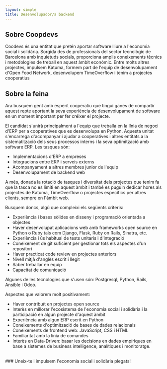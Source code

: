 ```yaml
---
layout: simple 
title: Desenvolupador/a backend
---
```


## Sobre Coopdevs

Coodevs és una entitat que pretén aportar software lliure a l'economia social i solidària. Sorgida des de professionals del sector tecnològic de Barcelona amb inquietuds socials, proporciona amplis coneixements tècnics i metodologies de treball en aquest àmbit econòmic. Entre molts altres projectes, impulsem Katuma, formem part de l'equip de desenvolupament d'Open Food Network, desenvolupem TimeOverflow i tenim a projectes cooperatius

## Sobre la feina

Ara busquem gent amb esperit cooperatiu que tingui ganes de compartir aquest repte aportant la seva experiència de desenvolupament de software en un moment important per fer créixer el projecte.

El candidat s'unirà principalment a l'equip que treballa en la línia de negoci d'ERP per a cooperatives que es desenvolupa en Python. Aquesta unitat s'encarrega d'acompanyar i ajudar a cooperatives i altres entitats a la sistematització dels seus processos interns i la seva optimització amb software ERP. Les tasques són:

* Implementacions d'ERP a empreses
* Integracions entre ERP i serveis externs
* Acompanyament a altres membres junior de l'equip
* Desenvolupament de backend web

A més, donada la rotació de tasques i diversitat dels projectes que tenim fa que la tasca no es limiti en aquest àmbit i també es puguin dedicar hores als projectes de Katuma, TimeOverflow o projectes específics per altres clients, sempre en l'àmbit web.

Busquem doncs, algú que compleixi els següents criteris:

* Experiència i bases sòlides en disseny i programació orientada a objectes
* Haver desenvolupat aplicacions web amb frameworks open source en Python
    o Ruby tals com Django, Flask, Ruby on Rails, Sinatra, etc.
* Experiència i ús habitual de tests unitaris i d'integració
* Coneixement de git suficient per gestionar tots els aspectes d'un repositori
* Haver practicat code review en projectes anteriors
* Nivell mitjà d'anglès escrit i llegit
* Saber treballar en equip 
* Capacitat de comunicació

Algunes de les tecnologies que s'usen són: Postgresql, Python, Rails, Ansible i Odoo.

Aspectes que valorem molt positivament:

* Haver contribuït en projectes open source
* Interès en millorar l'ecosistema de l'economia social i solidària i la
    participació en algun projecte d'aquest àmbit
* Experiència amb algun ERP escrit en Python
* Coneixements d'optimització de bases de dades relacionals
* Coneixements de frontend web: JavaScript, CSS i HTML
* Familiaritat amb la línia de comandes
* Interès en Data-Driven: basar les decisions en dades empíriques en base a sistemes de business intelligence, analítiques i monitoratge.

<br/>
### Uneix-te i impulsem l'economia social i solidària plegats!

